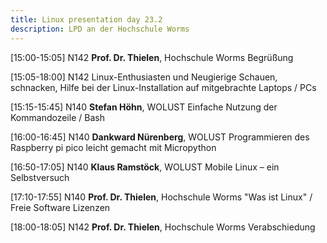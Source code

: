 ```yaml
---
title: Linux presentation day 23.2
description: LPD an der Hochschule Worms
---
```


\[15:00-15:05\]	N142	__Prof. Dr. Thielen__, Hochschule Worms	Begrüßung

\[15:05-18:00\]	N142	Linux-Enthusiasten und Neugierige	Schauen, schnacken, Hilfe bei der Linux-Installation auf mitgebrachte Laptops / PCs

\[15:15-15:45\]	N140	__Stefan Höhn__, WOLUST	Einfache Nutzung der Kommandozeile / Bash

\[16:00-16:45\]	N140	__Dankward Nürenberg__, WOLUST	Programmieren des Raspberry pi pico leicht gemacht mit Micropython

\[16:50-17:05\]	N140	__Klaus Ramstöck__, WOLUST	Mobile Linux – ein Selbstversuch

\[17:10-17:55\]	N140	__Prof. Dr. Thielen__, Hochschule Worms	"Was ist Linux" / Freie Software Lizenzen

\[18:00-18:05\]	N142	__Prof. Dr. Thielen__, Hochschule Worms	Verabschiedung

